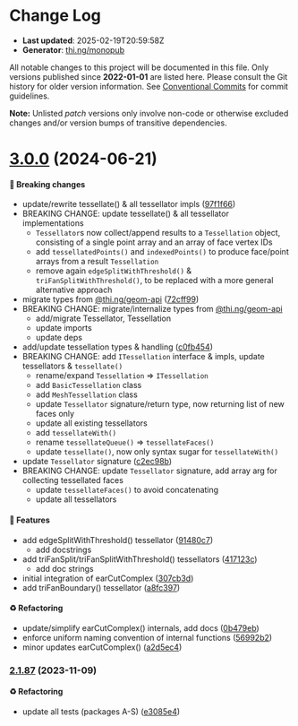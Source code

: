 # Change Log

- **Last updated**: 2025-02-19T20:59:58Z
- **Generator**: [thi.ng/monopub](https://thi.ng/monopub)

All notable changes to this project will be documented in this file.
Only versions published since **2022-01-01** are listed here.
Please consult the Git history for older version information.
See [Conventional Commits](https://conventionalcommits.org/) for commit guidelines.

**Note:** Unlisted _patch_ versions only involve non-code or otherwise excluded changes
and/or version bumps of transitive dependencies.

# [3.0.0](https://github.com/thi-ng/umbrella/tree/@thi.ng/geom-tessellate@3.0.0) (2024-06-21)

#### 🛑 Breaking changes

- update/rewrite tessellate() & all tessellator impls ([97f1f66](https://github.com/thi-ng/umbrella/commit/97f1f66))
- BREAKING CHANGE: update tessellate() & all tessellator implementations
  - `Tessellator`s now collect/append results to a `Tessellation` object, consisting of
    a single point array and an array of face vertex IDs
  - add `tessellatedPoints()` and `indexedPoints()` to produce face/point arrays from a result `Tessellation`
  - remove again `edgeSplitWithThreshold()` & `triFanSplitWithThreshold()`,
    to be replaced with a more general alternative approach
- migrate types from [@thi.ng/geom-api](https://github.com/thi-ng/umbrella/tree/main/packages/geom-api) ([72cff99](https://github.com/thi-ng/umbrella/commit/72cff99))
- BREAKING CHANGE: migrate/internalize types from [@thi.ng/geom-api](https://github.com/thi-ng/umbrella/tree/main/packages/geom-api)
  - add/migrate Tessellator, Tessellation
  - update imports
  - update deps
- add/update tessellation types & handling ([c0fb454](https://github.com/thi-ng/umbrella/commit/c0fb454))
- BREAKING CHANGE: add `ITessellation` interface & impls, update tessellators & `tessellate()`
  - rename/expand `Tessellation` => `ITessellation`
  - add `BasicTessellation` class
  - add `MeshTessellation` class
  - update `Tessellator` signature/return type, now returning list of new faces only
  - update all existing tessellators
  - add `tessellateWith()`
  - rename `tessellateQueue()` => `tessellateFaces()`
  - update `tessellate()`, now only syntax sugar for `tessellateWith()`
- update `Tessellator` signature ([c2ec98b](https://github.com/thi-ng/umbrella/commit/c2ec98b))
- BREAKING CHANGE: update `Tessellator` signature, add array arg for collecting tessellated faces
  - update `tessellateFaces()` to avoid concatenating
  - update all tessellators

#### 🚀 Features

- add edgeSplitWithThreshold() tessellator ([91480c7](https://github.com/thi-ng/umbrella/commit/91480c7))
  - add docstrings
- add triFanSplit/triFanSplitWithThreshold() tessellators ([417123c](https://github.com/thi-ng/umbrella/commit/417123c))
  - add doc strings
- initial integration of earCutComplex ([307cb3d](https://github.com/thi-ng/umbrella/commit/307cb3d))
- add triFanBoundary() tessellator ([a8fc397](https://github.com/thi-ng/umbrella/commit/a8fc397))

#### ♻️ Refactoring

- update/simplify earCutComplex() internals, add docs ([0b479eb](https://github.com/thi-ng/umbrella/commit/0b479eb))
- enforce uniform naming convention of internal functions ([56992b2](https://github.com/thi-ng/umbrella/commit/56992b2))
- minor updates earCutComplex() ([a2d5ec4](https://github.com/thi-ng/umbrella/commit/a2d5ec4))

### [2.1.87](https://github.com/thi-ng/umbrella/tree/@thi.ng/geom-tessellate@2.1.87) (2023-11-09)

#### ♻️ Refactoring

- update all tests (packages A-S) ([e3085e4](https://github.com/thi-ng/umbrella/commit/e3085e4))
